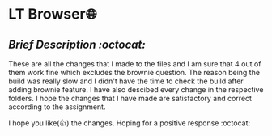 # LT Browser🌐

## _Brief Description :octocat:_

These are all the changes that I made to the files and I am sure that 4 out of them work fine which excludes the brownie question. The reason being the build was really slow and I didn't have the time to check the build after adding brownie feature.
I have also descibed every change in the respective folders. I hope the changes that I have made are satisfactory and correct according to the assignment.

I hope you like(👍) the changes.
Hoping for a positive response :octocat:
